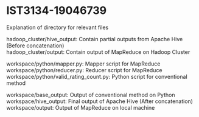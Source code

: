 # IST3134-19046739
Explanation of directory for relevant files

hadoop_cluster/hive_output: Contain partial outputs from Apache Hive (Before concatenation)  
hadoop_cluster/output: Contain output of MapReduce on Hadoop Cluster

workspace/python/mapper.py: Mapper script for MapReduce  
workspace/python/reducer.py: Reducer script for MapReduce  
workspace/python/valid_rating_count.py: Python script for conventional method  

workspace/base_output: Output of conventional method on Python  
workspace/hive_output: Final output of Apache Hive (After concatenation)  
workspace/output: Output of MapReduce on local machine  
